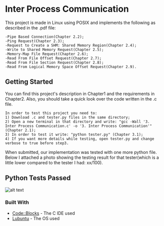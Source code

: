 # Inter Process Communication
This project is made in Linux using POSIX and implements the following as described in the .pdf file:
```
-Pipe Based Connection(Chapter 2.2);
-Ping Request(Chapter 2.3);
-Request to Create a SHM: Shared Memory Region(Chapter 2.4);
-Write to Shared Memory Request(Chapter 2.5);
-Memory-Map File Request(Chapter 2.6);
-Read From File Offset Request(Chapter 2.7);
-Read From File Section Request(Chapter 2.8);
-Read From Logical Memory Space Offset Request(Chapter 2.9).
```

## Getting Started
You can find this project's description in Chapter1 and the requirements in Chapter2. Also, you should take a quick look over the code written in the .c file.
```
In order to test this project you need to:
1) Download .c and tester.py files in the same directory;
2) Open a new terminal in that directory and write: "gcc -Wall '3. Inter Process Communication.c' -o '3. Inter Process Communication'" (Chapter 2.1);
3) In order to test it write: "python tester.py" (Chapter 3.1);
4) If you want more details while testing, open tester.py and change verbose to true before step3.
```
When submitted, our implementation was tested with one more python file. Below I attached a photo showing the testing result for that tester(which is a little lower compared to the tester I had: xx/100).

## Python Tests Passed
![alt text](https://github.com/DanutGavrus/Photos/blob/master/3.%20Inter-Process%20Communication.png)

### Built With
* [Code::Blocks](http://www.codeblocks.org/) - The C IDE used
* [Lubuntu](https://lubuntu.net/) - The OS used